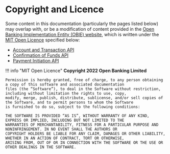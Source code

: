 # Copyright and Licence

Some content in this documentation (particularly the pages listed below) may overlap with, or be a modification of content 
provided in the [Open Banking Implementation Entity (OBIE) website](https://openbanking.atlassian.net/wiki/spaces/DZ/overview), 
which is written under the [MIT Open Licence](https://www.openbanking.org.uk/open-licence/) specified below:

- [Account and Transaction API](account-and-transaction-api.md)
- [Confirmation of Funds API](confirmation-of-funds-api.md)
- [Payment Initiation API](payment-initiation-api.md)

!!! info "MIT Open Licence"
    **Copyright 2022 Open Banking Limited**

    Permission is hereby granted, free of charge, to any person obtaining a copy of this software and associated documentation 
    files (the “Software”), to deal in the Software without restriction, including without limitation the rights to use, copy, 
    modify, merge, publish, distribute, sublicense, and/or sell copies of the Software, and to permit persons to whom the Software 
    is furnished to do so, subject to the following conditions:

    THE SOFTWARE IS PROVIDED “AS IS”, WITHOUT WARRANTY OF ANY KIND, EXPRESS OR IMPLIED, INCLUDING BUT NOT LIMITED TO THE 
    WARRANTIES OF MERCHANTABILITY, FITNESS FOR A PARTICULAR PURPOSE AND NONINFRINGEMENT. IN NO EVENT SHALL THE AUTHORS OR 
    COPYRIGHT HOLDERS BE LIABLE FOR ANY CLAIM, DAMAGES OR OTHER LIABILITY, WHETHER IN AN ACTION OF CONTRACT, TORT OR OTHERWISE, 
    ARISING FROM, OUT OF OR IN CONNECTION WITH THE SOFTWARE OR THE USE OR OTHER DEALINGS IN THE SOFTWARE.
